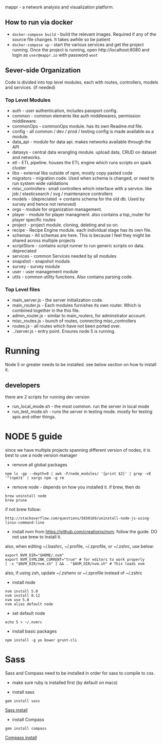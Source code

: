 mappr - a network analysis and visualization platform.

## How to run via docker

* `docker-compose build` - build the relevant images. Required if any of the source file changes. It takes awhile so be patient
* `docker-compose up` - start the various services and get the project running. Once the project is running, open http://localhost:8080 and login as `user@mappr.io` with password `woot`


## Sever-side Organization
Code is divided into top level modules, each with routes, controllers, models and services. (if needed)

### Top Level Modules

* auth            - user authentication, includes passport config.
* common          - common elements like auth middlewares, permission middleware.
* commonOps       - commonOps module. has its own Readme.md file.
* config          - all common / dev / prod / testing config is made available as a module.
* data_api        - module for data api. makes networks available through the API
* datasys         - central data wrangling module. upload data, CRUD on dataset and networks.
* etl             - ETL pipeline. houses the ETL engine which runs scripts on spark cluster
* libs            - external libs outside of npm, mostly copy pasted code
* migrators       - migration code. Used when schema is changed, or need to run system wide validations
* misc_controllers- small controllers which interface with a service. like job / elasticsearch / svg / maintenance controllers
* models          - (depreciated -> contains schema for the old db. Used by survey and hence not removed)
* orgs            - module for organization management.
* player          - module for player managment. also contains a top_router for player specific routes
* project         - project module. cloning, deleting and so on.
* recipe          - Recipe Engine module. each individual stage has its own file.
* schemas         - All schemas are here. This is because I feel they might be shared across multiple projects
* scriptStore     - contains script runner to run generic scripts on data. depreciated
* services        - common Services needed by all modules
* snapshot        - snapshot module.
* survey          - survey module
* user            - user management module
* utils           - common utility functions. Also contains parsing code.

### Top Level files
- main_server.js - the server initialization code.
- main_router.js - Each modules furnishes its own router. Which is combined together in the this file.
- admin_router.js - similar to main_routers, for adminstrator account.
- misc_routes.js - bunch of routes, connecting misc_controllers
- routes.js - all routes which have not been ported over.
- ../server.js - entry point. Ensures node 5 is running.

# Running
Node 5 or greater needs to be installed. see below section on how to install it.
## developers
there are 2 scripts for running dev version

* run_local_mode.sh - the most common. run the server in local mode
* run_test_mode.sh - runs the server in testing mode. mostly for testing apis and other things.

# NODE 5 guide

since we have multiple projects spanning different version of nodes, it is best to use a node version manager

* remove all global packages
```
npm ls -gp --depth=0 | awk -F/node_modules/ '{print $2}' | grep -vE '^(npm)$' | xargs npm -g rm
```

* remove node -
depends on how you installed it. if brew, then do
```
brew uninstall node
brew prune
```
if not brew follow:
```
http://stackoverflow.com/questions/5650169/uninstall-node-js-using-linux-command-line
```

* install nvm from https://github.com/creationix/nvm. follow the guide. DO not use brew to install it.

also, when editing ~/.bashrc, ~/.profile, ~/.zprofile, or ~/.zshrc, use below:
```
export NVM_DIR="$HOME/.nvm"
export NVM_SYMLINK_CURRENT="true" # for editors to work properly
[ -s "$NVM_DIR/nvm.sh" ] && . "$NVM_DIR/nvm.sh" # This loads nvm
```
also, if using zsh, update ~/.zshenv or ~/.zprofile instead of ~/.zshrc

* install node
```
nvm install 5.0
nvm install 0.12
nvm use 5.0
nvm alias default node
```
* set default node
```
echo 5 > ~/.nvmrc
```
* install basic packages
```
npm install -g yo bower grunt-cli
```

# Sass
Sass and Compass need to be installed in order for sass to compile to css.

* make sure ruby is installed first (by default on macs)

* install sass
```
gem install sass
```
[Sass install](http://sass-lang.com/install)

* install Compass
```
gem install compass
```
[Compass install](http://compass-style.org/install/)
